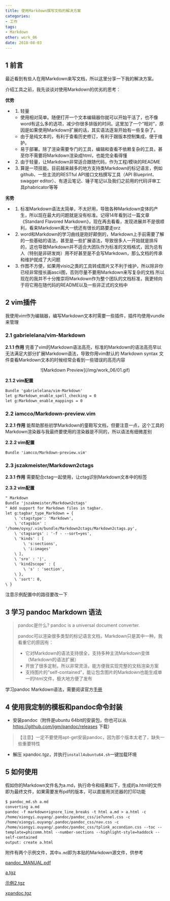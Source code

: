 ```yaml
---
title: 使用Markdown撰写文档的解决方案
categories:
- 工作
tags:
- Markdown
other: work_06
date: 2018-08-03
---
```


## **1 前言**
最近看到有些人在用Markdown来写文档，所以这里分享一下我的解决方案。

介绍工具之前，我先谈谈对使用Markdown的优劣的思考：

**优势**

- 1. 轻量
    - 使用相对简单。随便打开一个文本编辑器你就可以开始干活了，也不像word有这么多的选项，减少你很多排版的时间。这里加了一个“相对”，原因是如果使用Markdown扩展的话，其实语法逐渐开始有一些复杂了。
    - 由于是纯文本的，有利于查看历史修订，有利于跟版本控制集成，便于维护。
    - 易于部署。除了渲染需要专门的工具，编辑和查看不依赖复杂的工具，甚至你不需要将Markdown渲染成html，也能完全看得懂
- 2. 由于轻量，让Markdown非常适合跟随代码，作为工程/模块的README
- 3. 算是一项技能。目前越来越多的地方支持类Markdown的标记语言，例如github、一些主流的RESTful API接口文档撰写工具（API Blueprint、swagger editor）、有道云笔记、锤子笔记以及我们之前用的代码评审工具phabricator等等

**劣势**
- 1. 标准Markdown语法太简单，不太好用，导致各种Markdown变体的产生，所以现在最大的问题就是没有标准。记得14年看到过一篇文章《Standard Flavored Markdown》，现在再去看看，发现进展并不是很顺利，看来Markdown离大一统还有很长的路要走orz
- 2. word和Markdown的学习曲线是刚好颠倒的，Markdown上手前需要了解的一些基础的语法，甚至是一些扩展语法，导致很多人一开始就是排斥的，这也导致Markdown并不适合大团队作为标准的文档格式，因为总有人（特别是非研发岗）用不好甚至是不会写Markdown，那么文档的传承和维护就成了大问题
- 3. 作图不方便，如果用visio之类的工具转成图片又不利于维护，所以除非你已经非常擅长画ascii图，否则尽量不要用Markdown来写复杂的文档
所以现在的我并不十分推崇将Markdown作为整个团队的文档标准，我更倾向于将它用在随代码的README以及一些非正式的文档中

## **2 vim插件**
我使用vim作为编辑器，编写Markdown文本时需要一些插件，插件均使用vundle来管理

### **2.1 gabrielelana/vim-Markdown**
**2.1.1 作用**
完善了vim的Markdown语法高亮，标准的Markdown的语法高亮早以无法满足大部分扩展Markdown语法，导致你用vim默认的 Markdown syntax 文件查看Markdown文本的时候经常会看到一些错误的高亮内容

<div align="center">![Markdown Preview](/img/work_06/01.gif)</div>

**2.1.2 vim配置**
```shell
Bundle 'gabrielelana/vim-Markdown'
let g:Markdown_enable_spell_checking = 0
let g:Markdown_enable_mappings = 0
```
### **2.2 iamcco/Markdown-preview.vim**
**2.2.1 作用**
能帮助那些初学Markdown的童鞋写文档，但要注意一点，这个工具的Markdown渲染器与我最终要使用的渲染器是不同的，所以语法有细微差别

**2.2.2 vim配置**
```shell
Bundle 'iamcco/Markdown-preview.vim'
```
### **2.3 jszakmeister/Markdown2ctags**
**2.3.1 作用**
需要配合ctag一起使用，让ctag识别Markdown文本中的标签

**2.3.2 vim配置**
```
" Markdown
Bundle 'jszakmeister/Markdown2ctags'
" Add support for Markdown files in tagbar.
let g:tagbar_type_Markdown = {
    \ 'ctagstype': 'Markdown',
    \ 'ctagsbin' : '/home/oyxy/.vim/bundle/Markdown2ctags/Markdown2ctags.py',
    \ 'ctagsargs' : '-f - --sort=yes',
    \ 'kinds' : [
        \ 's:sections',
        \ 'i:images'
    \ ],
    \ 'sro' : '|',
    \ 'kind2scope' : {
        \ 's' : 'section',
    \ },
    \ 'sort': 0,
\ }
```
注意示例配置中的路径要改一下

## **3 学习 pandoc Markdown 语法**
> pandoc是什么? pandoc is a universal document converter.
> 
> pandoc可以渲染很多类型的标记语言文档，Markdown只是其中一种。我看重它的原因有：
> - 它对Markdown的语法支持很全，支持多种主流Markdown变体（Markdown的语法扩展）
> - 开放了很多定制，所以非常灵活，能方便我实现完整的文档渲染方案
> - 支持图片的"self-contained"，能让包含图片的Markdown也能生成单一的html文件，极大地方便了发布

学习pandoc Markdown语法，需要阅读官方[手册][1]

## **4 使用我定制的模板和pandoc命令封装**
- 安装pandoc（附件是ubuntu 64bit的安装包，你也可以从 https://github.com/jgm/pandoc/releases 下载）

>【注意】一定不要使用apt-get安装pandoc，因为那个版本太老了，缺失一些重要特性

- 解压 xpandoc.tgz，并执行`install4ubuntu64.sh`一键加载环境

## **5 如何使用**
假如你的Markdown文件名为a.md，执行命令和结果如下，生成的a.html的文件即为最终文件，如果需要发布pdf的版本，可以直接用浏览器的打印功能
```shell
$ pandoc_md.sh a.md
converting a.md
pandoc -f markdown+ignore_line_breaks -t html a.md > a.html -c /home/xiongyi.ouyang/.pandoc/pandoc_css/ie7unnel.css -c /home/xiongyi.ouyang/.pandoc/pandoc_css/nav.css -c /home/xiongyi.ouyang/.pandoc/pandoc_css/tplink_accondion.css --toc --template=phicomm.html --number-sections --highlight-style=haddock --self-contained
output: create a.html
```
附件有两个示例文件，其中`a.md`即为本贴的Markdown源文件，供参考

[pandoc_MANUAL.pdf][pandoc_MANUAL.pdf]

[a.tgz][a.tgz]

[示例2.tgz][示例2.tgz]

[xpandoc.tgz][xpandoc.tgz]



[1]: http://pandoc.org/MANUAL.pdf
[pandoc_MANUAL.pdf]: /file/work_05/pandoc_MANUAL.pdf
[a.tgz]: /file/work_05/a.tgz
[示例2.tgz]: /file/work_05/示例2.tgz
[xpandoc.tgz]: /file/work_05/xpandoc.tgz